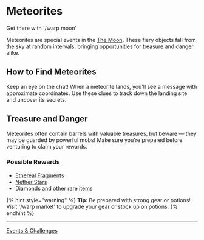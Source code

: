 # Meteorites

Get there with '/warp moon'

Meteorites are special events in the [The Moon](../gameplay-features/worlds-dimensions.md#The-Moon). These fiery objects fall from the sky at random intervals, bringing opportunities for treasure and danger alike.

## How to Find Meteorites

Keep an eye on the chat! When a meteorite lands, you'll see a message with approximate coordinates. Use these clues to track down the landing site and uncover its secrets.

## Treasure and Danger

Meteorites often contain barrels with valuable treasures, but beware — they may be guarded by powerful mobs! Make sure you're prepared before venturing to claim your rewards.

### Possible Rewards
- [Ethereal Fragments](../gameplay-features/ethereal-items/ethereal-fragments.md)
- [Nether Stars](../gameplay-features/economy/nether-stars.md)
- Diamonds and other rare items

{% hint style="warning" %}
**Tip:** Be prepared with strong gear or potions! Visit '/warp market' to upgrade your gear or stock up on potions.
{% endhint %}

---

[Events & Challenges](./README.md)